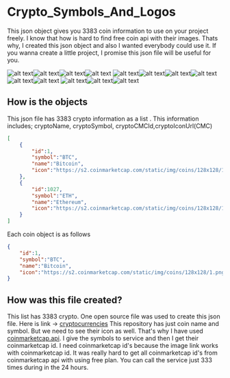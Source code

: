 # Crypto_Symbols_And_Logos

This json object gives you 3383 coin information to use on your project freely. I know that how is hard to find free coin api with their images. Thats why, I created this json object and also I wanted everybody could use it. If you wanna create a little project, I promise this json file will be useful for you.

![alt text](https://s2.coinmarketcap.com/static/img/coins/128x128/1.png)![alt text](https://s2.coinmarketcap.com/static/img/coins/128x128/1027.png)![alt text](https://s2.coinmarketcap.com/static/img/coins/128x128/825.png)![alt text](https://s2.coinmarketcap.com/static/img/coins/128x128/1839.png)
![alt text](https://s2.coinmarketcap.com/static/img/coins/128x128/3408.png)![alt text](https://s2.coinmarketcap.com/static/img/coins/128x128/4687.png)![alt text](https://s2.coinmarketcap.com/static/img/coins/128x128/52.png)![alt text](https://s2.coinmarketcap.com/static/img/coins/128x128/74.png)
![alt text](https://s2.coinmarketcap.com/static/img/coins/128x128/6636.png)![alt text](https://s2.coinmarketcap.com/static/img/coins/128x128/4943.png)
![alt text](https://s2.coinmarketcap.com/static/img/coins/128x128/2.png)![alt text](https://s2.coinmarketcap.com/static/img/coins/128x128/5994.png)![alt text](https://s2.coinmarketcap.com/static/img/coins/128x128/1958.png)

## How is the objects

This json file has 3383 crypto information as a list . This information includes; cryptoName, cryptoSymbol, cryptoCMCId,cryptoIconUrl(CMC)

```json
[
	{ 
		"id":1, 
		"symbol":"BTC", 
		"name":"Bitcoin", 
		"icon":"https://s2.coinmarketcap.com/static/img/coins/128x128/1.png" 
	},
	{
		"id":1027,
		"symbol":"ETH",
		"name":"Ethereum",
		"icon":"https://s2.coinmarketcap.com/static/img/coins/128x128/1027.png"
	}
]
```

Each coin object is as follows

```json
{ 
	"id":1, 
	"symbol":"BTC", 
	"name":"Bitcoin", 
	"icon":"https://s2.coinmarketcap.com/static/img/coins/128x128/1.png" 
}
```

## How was this file created?

This list has 3383 crypto. One open source file was used to create this json file.
Here is link -> [cryptocurrencies](https://github.com/crypti/cryptocurrencies)
This repository has just coin name and symbol. But we need to see their icon as well. That's why I have used [coinmarketcap.api](https://coinmarketcap.com/api/). I give the symbols to service and then I get their coinmarketcap id. I need coinmarketcap id's because the image link works with coinmarketcap id. It was really hard to get all coinmarketcap id's from coinmarketcap api with using free plan. You can call the service just 333 times during in the 24 hours.
